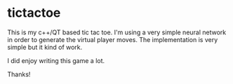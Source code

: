 # tictactoe

This is my c++/QT based tic tac toe. I'm using a very simple neural network in order to generate the virtual player moves. The implementation is very simple but it kind of work.

I did enjoy writing this game a lot.

Thanks!
